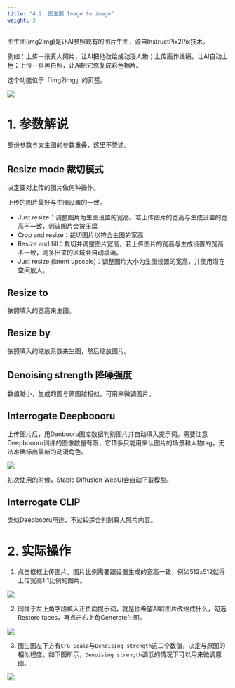```yaml
---
title: "4.2. 图生图 Image to image"
weight: 3
---
```



图生图(img2img)是让AI参照现有的图片生图，源自InstructPix2Pix技术。

例如：上传一张真人照片，让AI把他改绘成动漫人物；上传画作线稿，让AI自动上色；上传一张黑白照，让AI把它修复成彩色相片。

这个功能位于「Img2img」的页签。

![](../../../images/image-to-image-1.webp)


# 1. 参数解说

部份参数与文生图的参数重叠，这里不赘述。


## Resize mode 裁切模式

决定要对上传的图片做何种操作。

上传的图片最好与生图设置的一致。

- Just resize：调整图片为生图设置的宽高。若上传图片的宽高与生成设置的宽高不一致，则该图片会被压扁
- Crop and resize：裁切图片以符合生图的宽高
- Resize and fill：裁切并调整图片宽高，若上传图片的宽高与生成设置的宽高不一致，则多出来的区域会自动填满。
- Just resize (latent upscale)：调整图片大小为生图设置的宽高，并使用潜在空间放大。

## Resize to

依照填入的宽高来生图。


## Resize by

依照填入的缩放系数来生图，然后缩放图片。


## Denoising strength 降噪强度

数值越小，生成的图与原图越相似，可用来微调图片。

## Interrogate Deepboooru

上传图片后，用Danbooru图库数据判别图片并自动填入提示词。需要注意Deepboooru训练的图像数量有限，它顶多只能用来认图片的场景和人物tag，无法准确标出最新的动漫角色。

![](../../../images/image-to-image-2.webp)

初次使用的时候，Stable Diffusion WebUI会自动下载模型。

## Interrogate CLIP

类似Deepbooru用途，不过较适合判别真人照片内容。


# 2. 实际操作

1. 点击框框上传图片。图片比例需要跟设置生成的宽高一致，例如512x512就得上传宽高1:1比例的图片。

![](../../../images/image-to-image-3.webp)

2. 同样于左上角字段填入正负向提示词，就是你希望AI将图片改绘成什么，勾选Restore faces，再点击右上角Generate生图。

![](../../../images/image-to-image-4.webp)

3. 图生图左下方有`CFG Scale`与`Denoising strength`这二个数值，决定与原图的相似程度。如下图所示，`Denoising strength`调低的情况下可以用来微调原图。

![](../../../images/image-to-image-5.webp)
